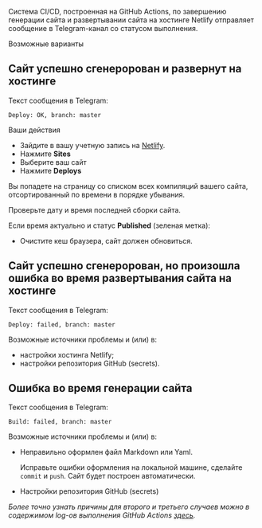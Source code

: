 Система CI/CD, построенная на GitHub Actions, по завершению генерации сайта и развертывании сайта на хостинге Netlify отправляет сообщение в Telegram-канал со статусом выполнения.

Возможные варианты

## Сайт успешно сгенеророван и развернут на хостинге

Текст сообщения в Telegram:

```text
Deploy: OK, branch: master
```

Ваши действия

- Зайдите в вашу учетную запись на [Netlify](https://netlify.com).
- Нажмите **Sites**
- Выберите ваш сайт
- Нажмите **Deploys**


Вы попадете на страницу со списком всех компиляций вашего сайта, отсортированный по времени в порядке убывания.


Проверьте дату и время последней сборки сайта. 

Если время актуально и статус **Published** (зеленая метка):

- Очистите кеш браузера, сайт должен обновиться.


## Сайт успешно сгенеророван, но произошла ошибка во время развертывания сайта на хостинге

Текст сообщения в Telegram:

```text
Deploy: failed, branch: master
```

Возможные источники проблемы и (или) в:

- настройки хостинга Netlify;
- настройки репозитория GitHub (secrets).

## Ошибка во время генерации сайта

Текст сообщения в Telegram:

```text
Build: failed, branch: master
```

Возможные источники проблемы и (или) в:

- Неправильно оформлен файл Markdown или Yaml.

  Исправьте ошибки оформления на локальной машине, сделайте `commit` и `push`. Сайт будет построен автоматически.

- Настройки репозитория GitHub (secrets)


*Более точно узнать причины для второго и третьего случаев можно в содержимом log-ов выполнения GitHub Actions [здесь](https://github.com/alextim/s-bars/actions).*

